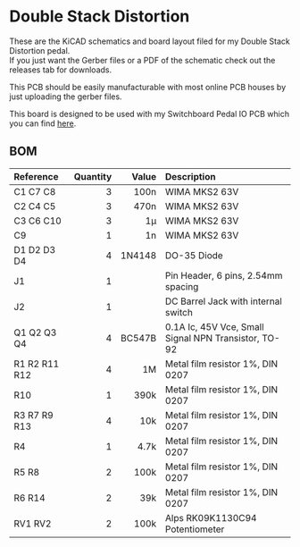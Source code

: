 # Double Stack Distortion

These are the KiCAD schematics and board layout filed for my Double Stack Distortion pedal.  
If you just want the Gerber files or a PDF of the schematic check out the releases tab for downloads.

This PCB should be easily manufacturable with most online PCB houses by just uploading the gerber files.

This board is designed to be used with my Switchboard Pedal IO PCB which you can find [here](https://github.com/NuclearLighthouseStudios/Switchboard).

## BOM

| Reference     | Quantity | Value  | Description                                          |
| :------------ | -------: | -----: | :--------------------------------------------------- |
| C1 C7 C8      | 3        | 100n   | WIMA MKS2 63V                                        |
| C2 C4 C5      | 3        | 470n   | WIMA MKS2 63V                                        |
| C3 C6 C10     | 3        | 1µ     | WIMA MKS2 63V                                        |
| C9            | 1        | 1n     | WIMA MKS2 63V                                        |
| D1 D2 D3 D4   | 4        | 1N4148 | DO-35 Diode                                          |
| J1            | 1        |        | Pin Header, 6 pins, 2.54mm spacing                   |
| J2            | 1        |        | DC Barrel Jack with internal switch                  |
| Q1 Q2 Q3 Q4   | 4        | BC547B | 0.1A Ic, 45V Vce, Small Signal NPN Transistor, TO-92 |
| R1 R2 R11 R12 | 4        | 1M     | Metal film resistor 1%, DIN 0207                     |
| R10           | 1        | 390k   | Metal film resistor 1%, DIN 0207                     |
| R3 R7 R9 R13  | 4        | 10k    | Metal film resistor 1%, DIN 0207                     |
| R4            | 1        | 4.7k   | Metal film resistor 1%, DIN 0207                     |
| R5 R8         | 2        | 100k   | Metal film resistor 1%, DIN 0207                     |
| R6 R14        | 2        | 39k    | Metal film resistor 1%, DIN 0207                     |
| RV1 RV2       | 2        | 100k   | Alps RK09K1130C94 Potentiometer                      |

